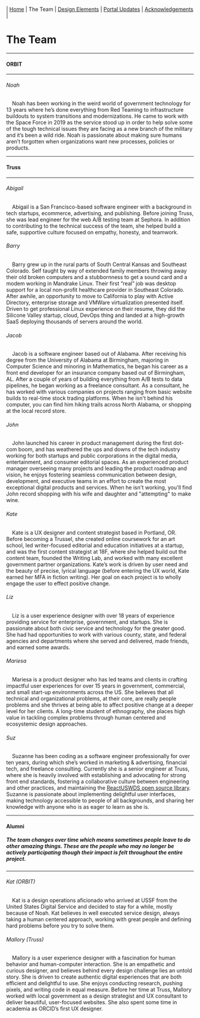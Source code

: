 | [Home](https://ussf-orbit.github.io/ussf-portal) | The Team | [Design Elements](https://ussf-orbit.github.io/ussf-portal/design-elements) | [Portal Updates](https://ussf-orbit.github.io/ussf-portal/portal-updates) | [Acknowledgements](https://ussf-orbit.github.io/ussf-portal/acknowledgements) |

# The Team

---

#### ORBIT

---

###### Noah

&nbsp;&nbsp;&nbsp;&nbsp;Noah has been working in the weird world of government technology for 13 years where he’s done everything from Red Teaming to infrastructure buildouts to system transitions and modernizations. He came to work with the Space Force in 2019 as the service stood up in order to help solve some of the tough technical issues they are facing as a new branch of the military and it’s been a wild ride. Noah is passionate about making sure humans aren’t forgotten when organizations want new processes, policies or products.

---

#### Truss

---

###### Abigail

&nbsp;&nbsp;&nbsp;&nbsp;Abigail is a San Francisco-based software engineer with a background in tech startups, ecommerce, advertising, and publishing. Before joining Truss, she was lead engineer for the web A/B testing team at Sephora. In addition to contributing to the technical success of the team, she helped build a safe, supportive culture focused on empathy, honesty, and teamwork.

###### Barry

&nbsp;&nbsp;&nbsp;&nbsp;Barry grew up in the rural parts of South Central Kansas and Southeast Colorado. Self taught by way of extended family members throwing away their old broken computers and a stubbornness to get a sound card and a modem working in Mandrake Linux. Their first “real” job was desktop support for a local non-profit healthcare provider in Southeast Colorado. After awhile, an opportunity to move to California to play with Active Directory, enterprise storage and VMWare virtualization presented itself. Driven to get professional Linux experience on their resume, they did the Silicone Valley startup, cloud, DevOps thing and landed at a high-growth SaaS deploying thousands of servers around the world.

###### Jacob

&nbsp;&nbsp;&nbsp;&nbsp;Jacob is a software engineer based out of Alabama. After receiving his degree from the University of Alabama at Birmingham, majoring in Computer Science and minoring in Mathematics, he began his career as a front end developer for an insurance company based out of Birmingham, AL. After a couple of years of building everything from A/B tests to data pipelines, he began working as a freelance consultant. As a consultant, he has worked with various companies on projects ranging from basic website builds to real-time stock trading platforms. When he isn't behind his computer, you can find him hiking trails across North Alabama, or shopping at the local record store.

###### John

&nbsp;&nbsp;&nbsp;&nbsp;John launched his career in product management during the first dot-com boom, and has weathered the ups and downs of the tech industry working for both startups and public corporations in the digital media, entertainment, and consumer editorial spaces. As an experienced product manager overseeing many projects and leading the product roadmap and vision, he enjoys fostering seamless communication between design, development, and executive teams in an effort to create the most exceptional digital products and services. When he isn't working, you'll find John record shopping with his wife and daughter and "attempting" to make wine.

###### Kate

&nbsp;&nbsp;&nbsp;&nbsp;Kate is a UX designer and content strategist based in Portland, OR. Before becoming a Trussel, she created online coursework for an art school, led writer-focused editorial and education initiatives at a startup, and was the first content strategist at 18F, where she helped build out the content team, founded the Writing Lab, and worked with many excellent government partner organizations. Kate’s work is driven by user need and the beauty of precise, lyrical language (before entering the UX world, Kate earned her MFA in fiction writing). Her goal on each project is to wholly engage the user to effect positive change.

###### Liz

&nbsp;&nbsp;&nbsp;&nbsp;Liz is a user experience designer with over 18 years of experience providing service for enterprise, government, and startups. She is passionate about both civic service and technology for the greater good. She had had opportunities to work with various county, state, and federal agencies and departments where she served and delivered, made friends, and earned some awards.

###### Mariesa

&nbsp;&nbsp;&nbsp;&nbsp;Mariesa is a product designer who has led teams and clients in crafting impactful user experiences for over 15 years in government, commercial, and small start-up environments across the US. She believes that all technical and organizational problems, at their core, are really people problems and she thrives at being able to affect positive change at a deeper level for her clients. A long-time student of ethnography, she places high value in tackling complex problems through human centered and ecosystemic design approaches.

###### Suz

&nbsp;&nbsp;&nbsp;&nbsp;Suzanne has been coding as a software engineer professionally for over ten years, during which she’s worked in marketing & advertising, financial tech, and freelance consulting. Currently she is a senior engineer at Truss, where she is heavily involved with establishing and advocating for strong front end standards, fostering a collaborative culture between engineering and other practices, and maintaining the [ReactUSWDS open source library](https://github.com/trussworks/react-uswds). Suzanne is passionate about implementing delightful user interfaces, making technology accessible to people of all backgrounds, and sharing her knowledge with anyone who is as eager to learn as she is.

---

#### Alumni

##### The team changes over time which means sometimes people leave to do other amazing things. These are the people who may no longer be actively participating though their impact is felt throughout the entire project.

---

###### Kat (ORBIT)

&nbsp;&nbsp;&nbsp;&nbsp;Kat is a design operations aficionado who arrived at USSF from the United States Digital Service and decided to stay for a while, mostly because of Noah. Kat believes in well executed service design, always taking a human centered approach, working with great people and defining hard problems before you try to solve them.

###### Mallory (Truss)

&nbsp;&nbsp;&nbsp;&nbsp;Mallory is a user experience designer with a fascination for human behavior and human-computer interaction. She is an empathetic and curious designer, and believes behind every design challenge lies an untold story. She is driven to create authentic digital experiences that are both efficient and delightful to use. She enjoys conducting research, pushing pixels, and writing code in equal measure. Before her time at Truss, Mallory worked with local government as a design strategist and UX consultant to deliver beautiful, user-focused websites. She also spent some time in academia as ORCID’s first UX designer.
